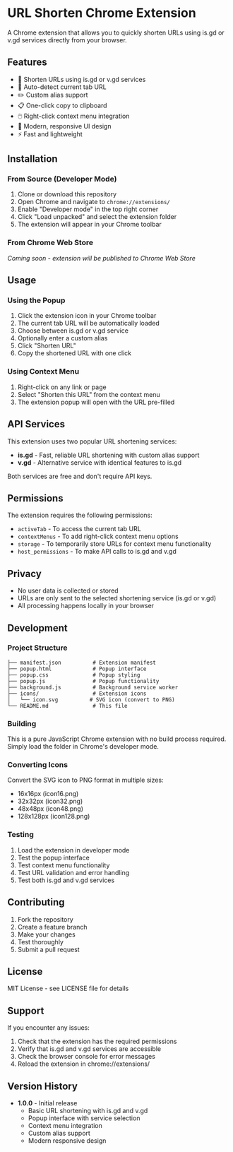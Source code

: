 # URL Shorten Chrome Extension

A Chrome extension that allows you to quickly shorten URLs using is.gd or v.gd services directly from your browser.

## Features

- 🔗 Shorten URLs using is.gd or v.gd services
- 🎯 Auto-detect current tab URL
- ✏️ Custom alias support
- 📋 One-click copy to clipboard
- 🖱️ Right-click context menu integration
- 🎨 Modern, responsive UI design
- ⚡ Fast and lightweight

## Installation

### From Source (Developer Mode)

1. Clone or download this repository
2. Open Chrome and navigate to `chrome://extensions/`
3. Enable "Developer mode" in the top right corner
4. Click "Load unpacked" and select the extension folder
5. The extension will appear in your Chrome toolbar

### From Chrome Web Store

*Coming soon - extension will be published to Chrome Web Store*

## Usage

### Using the Popup

1. Click the extension icon in your Chrome toolbar
2. The current tab URL will be automatically loaded
3. Choose between is.gd or v.gd service
4. Optionally enter a custom alias
5. Click "Shorten URL"
6. Copy the shortened URL with one click

### Using Context Menu

1. Right-click on any link or page
2. Select "Shorten this URL" from the context menu
3. The extension popup will open with the URL pre-filled

## API Services

This extension uses two popular URL shortening services:

- **is.gd** - Fast, reliable URL shortening with custom alias support
- **v.gd** - Alternative service with identical features to is.gd

Both services are free and don't require API keys.

## Permissions

The extension requires the following permissions:

- `activeTab` - To access the current tab URL
- `contextMenus` - To add right-click context menu options
- `storage` - To temporarily store URLs for context menu functionality
- `host_permissions` - To make API calls to is.gd and v.gd

## Privacy

- No user data is collected or stored
- URLs are only sent to the selected shortening service (is.gd or v.gd)
- All processing happens locally in your browser

## Development

### Project Structure

```
├── manifest.json          # Extension manifest
├── popup.html             # Popup interface
├── popup.css              # Popup styling
├── popup.js               # Popup functionality
├── background.js          # Background service worker
├── icons/                 # Extension icons
│   └── icon.svg          # SVG icon (convert to PNG)
└── README.md              # This file
```

### Building

This is a pure JavaScript Chrome extension with no build process required. Simply load the folder in Chrome's developer mode.

### Converting Icons

Convert the SVG icon to PNG format in multiple sizes:
- 16x16px (icon16.png)
- 32x32px (icon32.png) 
- 48x48px (icon48.png)
- 128x128px (icon128.png)

### Testing

1. Load the extension in developer mode
2. Test the popup interface
3. Test context menu functionality
4. Test URL validation and error handling
5. Test both is.gd and v.gd services

## Contributing

1. Fork the repository
2. Create a feature branch
3. Make your changes
4. Test thoroughly
5. Submit a pull request

## License

MIT License - see LICENSE file for details

## Support

If you encounter any issues:

1. Check that the extension has the required permissions
2. Verify that is.gd and v.gd services are accessible
3. Check the browser console for error messages
4. Reload the extension in chrome://extensions/

## Version History

- **1.0.0** - Initial release
  - Basic URL shortening with is.gd and v.gd
  - Popup interface with service selection
  - Context menu integration
  - Custom alias support
  - Modern responsive design
